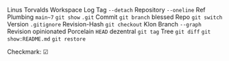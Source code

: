   Linus Torvalds 
  Workspace 
  Log
  Tag 
  `--detach` 
  Repository
  `--oneline`
  Ref
  Plumbing
  `main~7` 
  `git show` 
  `.git` 
  Commit
  `git branch`
  blessed Repo
  `git switch` 
  Version 
  `.gitignore` 
  Revision-Hash
  `git checkout`
  Klon
  Branch
  `--graph`
  Revision
  opinionated
  Porcelain
  `HEAD`
  dezentral
  `git tag`
  Tree
  `git diff`
  `git show:README.md`
  `git restore`

Checkmark: ☑
